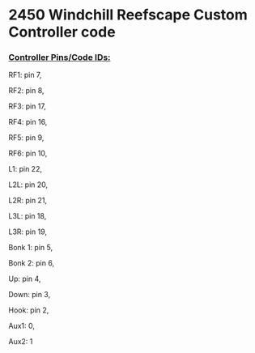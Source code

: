 # 2450 Windchill Reefscape Custom Controller code


### <u>Controller Pins/Code IDs:</u>
RF1: pin 7,

RF2: pin 8,

RF3: pin 17,

RF4: pin 16,

RF5: pin 9,

RF6: pin 10,

L1: pin 22,

L2L: pin 20,

L2R: pin 21,

L3L: pin 18,

L3R: pin 19,

Bonk 1: pin 5, 

Bonk 2: pin 6,

Up: pin 4,

Down: pin 3,

Hook: pin 2,

Aux1: 0,

Aux2: 1
